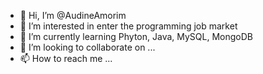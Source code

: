 - 👋 Hi, I’m @AudineAmorim
- 👀 I’m interested in enter the programming job market
- 🌱 I’m currently learning Phyton, Java, MySQL, MongoDB
- 💞️ I’m looking to collaborate on ...
- 📫 How to reach me ...

<!---
AudineAmorim/AudineAmorim is a ✨ special ✨ repository because its `README.md` (this file) appears on your GitHub profile.
You can click the Preview link to take a look at your changes.
--->
